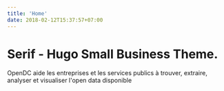 ```yaml
---
title: 'Home'
date: 2018-02-12T15:37:57+07:00
---
```


# Serif - Hugo Small Business Theme.

OpenDC aide les entreprises et les services publics à trouver, extraire, analyser et visualiser l'open data disponible
